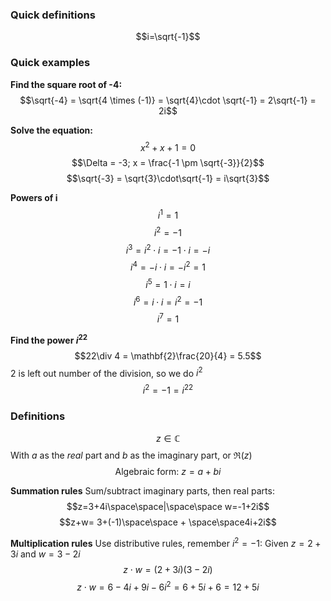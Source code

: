### Quick definitions
$$i=\sqrt{-1}$$

### Quick examples
**Find the square root of -4:**
$$\sqrt{-4} = \sqrt{4 \times (-1)} = \sqrt{4}\cdot \sqrt{-1} = 2\sqrt{-1} = 2i$$

**Solve the equation:**
$$x^2 + x + 1 = 0$$
$$\Delta = -3; x = \frac{-1 \pm \sqrt{-3}}{2}$$
$$\sqrt{-3} = \sqrt{3}\cdot\sqrt{-1} = i\sqrt{3}$$

**Powers of i**
$$i^1 = 1$$
$$i^2 = -1$$
$$i^3 = i^2\cdot i = -1\cdot i = -i$$
$$i^4 = -i\cdot i = -i^2 = 1$$
$$i^5 = 1 \cdot i = i$$
$$i^6 = i \cdot i = i^2 = -1$$
$$i^7 = 1$$

**Find the power $i^{22}$**
$$22\div 4 = \mathbf{2}\frac{20}{4} = 5.5$$
$2$ is left out number of the division, so we do $i^2$
$$i^2 = -1 = i^{22}$$


### Definitions

$$z \in \mathbb{C}$$
With $a$ as the _real_ part and $b$ as the imaginary
part, or $\Re (z)$
$$\text{Algebraic form: } z = a + bi$$

**Summation rules**
Sum/subtract imaginary parts, then real parts:
$$z=3+4i\space\space|\space\space w=-1+2i$$
$$z+w= 3+(-1)\space\space + \space\space4i+2i$$

**Multiplication rules**
Use distributive rules, remember $i^2=-1$:
Given $z=2+3i$ and $w=3-2i$
$$z\cdot w = (2+3i)(3-2i)$$
$$z \cdot w = 6-4i+9i-6i^2 = 6+5i+6 = 12+5i$$





